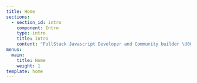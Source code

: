```yaml
---
title: Home
sections:
  - section_id: intro
    component: Intro
    type: intro
    title: Intro
    content: "FullStack Javascript Developer and Community builder \U0001F468\U0001F3FB‍\U0001F4BB\U0001F91D \U0001F468\U0001F3FB‍\U0001F3EB  Producer @commitfm \U0001F399\U0001F4FB  "
menus:
  main:
    title: Home
    weight: 1
template: home
---
```


